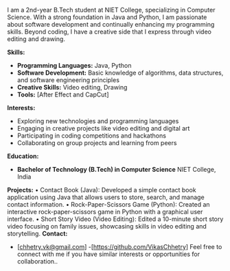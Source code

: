 I am a 2nd-year B.Tech student at NIET College, specializing in Computer Science. With a strong foundation in Java and Python, 
I am passionate about software development and continually enhancing my programming skills. Beyond coding, I have a creative side that I express through video editing and drawing.

**Skills:**
- **Programming Languages:** Java, Python
- **Software Development:** Basic knowledge of algorithms, data structures, and software engineering principles
- **Creative Skills:** Video editing, Drawing
- **Tools:** [After Effect and CapCut]

**Interests:**
- Exploring new technologies and programming languages
- Engaging in creative projects like video editing and digital art
- Participating in coding competitions and hackathons
- Collaborating on group projects and learning from peers

**Education:**
- **Bachelor of Technology (B.Tech) in Computer Science**
  NIET College, India

**Projects:**
•	Contact Book (Java): Developed a simple contact book application using Java that allows users to store, search, and manage contact information.
•	Rock-Paper-Scissors Game (Python): Created an interactive rock-paper-scissors game in Python with a graphical user interface.
•	Short Story Video (Video Editing): Edited a 10-minute short story video focusing on family issues, showcasing skills in video editing and storytelling.
**Contact:**
- [chhetry.vk@gmail.com]
-[https://github.com/VikasChhetry]
Feel free to connect with me if you have similar interests or opportunities for collaboration..

